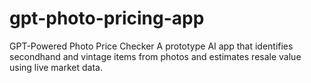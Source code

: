 # gpt-photo-pricing-app
GPT-Powered Photo Price Checker A prototype AI app that identifies secondhand and vintage items from photos and estimates resale value using live market data.
